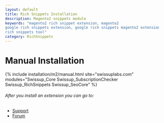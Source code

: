 ```yaml
---
layout: default
title: Rich Snippets Installation
description: Magento2 snippets module
keywords: "magento2 rich snippet extension, magento2
google rich snippets extension, google rich snippets magento2 extension, google
rich snippets tool"
category: RichSnippets
---
```


# Manual Installation

{% include installation/m2/manual.html site="swissuplabs.com" modules="Swissup_Core Swissup_SubscriptionChecker Swissup_RichSnippets Swissup_SeoCore" %}

###### After you install an extension you can go to:

* [Support](https://swissuplabs.com/contacts/)
* [Forum](https://swissuplabs.com/magento-forum/)
